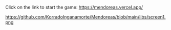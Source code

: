 Click on the link to start the game: https://mendoreas.vercel.app/

https://github.com/KorradoInganamorte/Mendoreas/blob/main/libs/screen1.png
